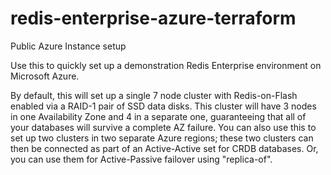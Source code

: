 # redis-enterprise-azure-terraform
Public Azure Instance setup

Use this to quickly set up a demonstration Redis Enterprise environment on Microsoft Azure.

By default, this will set up a single 7 node cluster with Redis-on-Flash enabled via a RAID-1 pair of SSD data disks. This cluster will have 3 nodes in one Availability Zone and 4 in a separate one, guaranteeing that all of your databases will survive a complete AZ failure.
You can also use this to set up two clusters in two separate Azure regions; these two clusters can then be connected as part of an Active-Active set for CRDB databases. Or, you can use them for Active-Passive failover using "replica-of".
